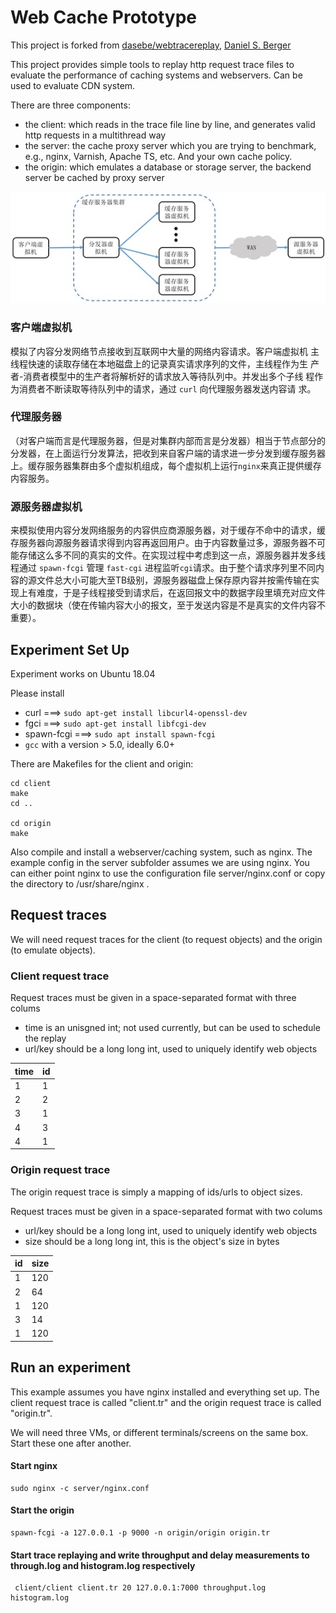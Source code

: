 # Web Cache Prototype

This project is forked from [dasebe/webtracereplay](https://github.com/dasebe/webtracereplay), [Daniel S. Berger](https://www.cs.cmu.edu/~dberger1/)

This project provides simple tools to replay http request trace files to evaluate the performance of caching systems and webservers. Can be used to evaluate CDN system. 

There are three components:

 - the client: which reads in the trace file line by line, and generates valid http requests in a multithread way
 - the server: the cache proxy server which you are trying to benchmark, e.g., nginx, Varnish, Apache TS, etc. And your own cache policy.
 - the origin: which emulates a database or storage server, the backend server be cached by proxy server


![avatar](./architecture.jpg)


### 客户端虚拟机
模拟了内容分发网络节点接收到互联网中大量的网络内容请求。客户端虚拟机
主线程快速的读取存储在本地磁盘上的记录真实请求序列的文件，主线程作为生
产者-消费者模型中的生产者将解析好的请求放入等待队列中。并发出多个子线
程作为消费者不断读取等待队列中的请求，通过 `curl` 向代理服务器发送内容请
求。

### 代理服务器
（对客户端而言是代理服务器，但是对集群内部而言是分发器）相当于节点部分的分发器，在上面运行分发算法，把收到来自客户端的请求进一步分发到缓存服务器上。缓存服务器集群由多个虚拟机组成，每个虚拟机上运行`nginx`来真正提供缓存内容服务。

### 源服务器虚拟机
来模拟使用内容分发网络服务的内容供应商源服务器，对于缓存不命中的请求，缓存服务器向源服务器请求得到内容再返回用户。由于内容数量过多，源服务器不可能存储这么多不同的真实的文件。在实现过程中考虑到这一点，源服务器并发多线程通过 `spawn-fcgi` 管理 `fast-cgi` 进程监听`cgi`请求。由于整个请求序列里不同内容的源文件总大小可能大至TB级别，源服务器磁盘上保存原内容并按需传输在实现上有难度，于是子线程接受到请求后，在返回报文中的数据字段里填充对应文件大小的数据块（使在传输内容大小的报文，至于发送内容是不是真实的文件内容不重要）。

## Experiment Set Up

Experiment works on Ubuntu 18.04

Please install

 - curl ===> `sudo apt-get install libcurl4-openssl-dev`
 - fgci ===> `sudo apt-get install libfcgi-dev`
 - spawn-fcgi  ===>  `sudo apt install spawn-fcgi`
 - `gcc` with a version > 5.0, ideally 6.0+

There are Makefiles for the client and origin:

    cd client
    make
    cd ..

    cd origin
    make


Also compile and install a webserver/caching system, such as nginx. The example config in the server subfolder assumes we are using nginx. You can either point nginx to use the configuration file server/nginx.conf or copy the directory to /usr/share/nginx .


## Request traces

We will need request traces for the client (to request objects) and the origin (to emulate objects).

### Client request trace

Request traces must be given in a space-separated format with three colums
- time is an unisgned int; not used currently, but can be used to schedule the replay
- url/key should be a long long int, used to uniquely identify web objects

| time |  id |
| ---- | --- |
|   1  |  1  |
|   2  |  2  |
|   3  |  1  |
|   4  |  3  |
|   4  |  1 |


### Origin request trace

The origin request trace is simply a mapping of ids/urls to object sizes.

Request traces must be given in a space-separated format with two colums
- url/key should be a long long int, used to uniquely identify web objects
- size should be a long long int, this is the object's size in bytes

|  id | size |
| --- | ---- |
|  1  |  120 |
|  2  |   64 |
|  1  |  120 |
|  3  |  14  |
|  1 |  120 |


## Run an experiment

This example assumes you have nginx installed and everything set up.
The client request trace is called "client.tr" and the origin request trace is called "origin.tr".

We will need three VMs, or different terminals/screens on the same box.
Start these one after another.

#### Start nginx

    sudo nginx -c server/nginx.conf

#### Start the origin

    spawn-fcgi -a 127.0.0.1 -p 9000 -n origin/origin origin.tr

#### Start trace replaying and write throughput and delay measurements to through.log and histogram.log respectively

     client/client client.tr 20 127.0.0.1:7000 throughput.log histogram.log
